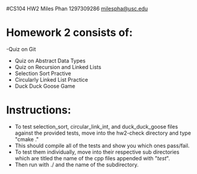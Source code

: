 #CS104 HW2
Miles Phan
1297309286
milespha@usc.edu

# Homework 2 consists of:
-Quiz on Git
- Quiz on Abstract Data Types
- Quiz on Recursion and Linked Lists
- Selection Sort Practive
- Circularly Linked List Practice
- Duck Duck Goose Game

# Instructions:
- To test selection_sort, circular_link_int, 
and duck_duck_goose files against the provided tests, 
move into the hw2-check directory and type "cmake ." 
- This should compile all of the tests and show you 
which ones pass/fail. 
- To test them individually, move
 into their respective sub directories which are 
 titled the name of the cpp files appended with 
 "_test_". 
 - Then run with ./ and the name of the 
 subdirectory. 
